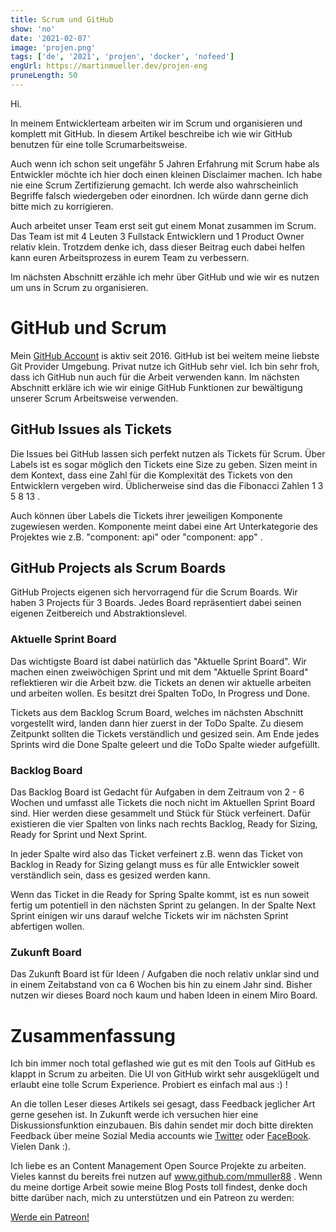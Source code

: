 ```yaml
---
title: Scrum und GitHub
show: 'no'
date: '2021-02-07'
image: 'projen.png'
tags: ['de', '2021', 'projen', 'docker', 'nofeed']
engUrl: https://martinmueller.dev/projen-eng
pruneLength: 50
---
```


Hi.

In meinem Entwicklerteam arbeiten wir im Scrum und organisieren und komplett mit GitHub. In diesem Artikel beschreibe ich wie wir GitHub benutzen für eine tolle Scrumarbeitsweise.

Auch wenn ich schon seit ungefähr 5 Jahren Erfahrung mit Scrum habe als Entwickler möchte ich hier doch einen kleinen Disclaimer machen. Ich habe nie eine Scrum Zertifizierung gemacht. Ich werde also wahrscheinlich Begriffe falsch wiedergeben oder einordnen. Ich würde dann gerne dich bitte mich zu korrigieren.

Auch arbeitet unser Team erst seit gut einem Monat zusammen im Scrum. Das Team ist mit 4 Leuten 3 Fullstack Entwicklern und 1 Product Owner relativ klein. Trotzdem denke ich, dass dieser Beitrag euch dabei helfen kann euren Arbeitsprozess in eurem Team zu verbessern.

Im nächsten Abschnitt erzähle ich mehr über GitHub und wie wir es nutzen um uns in Scrum zu organisieren.

# GitHub und Scrum

Mein [GitHub Account](https://github.com/mmuller88) is aktiv seit 2016. GitHub ist bei weitem meine liebste Git Provider Umgebung. Privat nutze ich GitHub sehr viel. Ich bin sehr froh, dass ich GitHub nun auch für die Arbeit verwenden kann. Im nächsten Abschnitt erkläre ich wie wir einige GitHub Funktionen zur bewältigung unserer Scrum Arbeitsweise verwenden.
## GitHub Issues als Tickets

Die Issues bei GitHub lassen sich perfekt nutzen als Tickets für Scrum. Über Labels ist es sogar möglich den Tickets eine Size zu geben. Sizen meint in dem Kontext, dass eine Zahl für die Komplexität des Tickets von den Entwicklern vergeben wird. Üblicherweise sind das die Fibonacci Zahlen 1 3 5 8 13 .

Auch können über Labels die Tickets ihrer jeweiligen Komponente zugewiesen werden. Komponente meint dabei eine Art Unterkategorie des Projektes wie z.B. "component: api" oder "component: app" .

## GitHub Projects als Scrum Boards

GitHub Projects eigenen sich hervorragend für die Scrum Boards. Wir haben 3 Projects für 3 Boards. Jedes Board repräsentiert dabei seinen eigenen Zeitbereich und Abstraktionslevel.

### Aktuelle Sprint Board

Das wichtigste Board ist dabei natürlich das "Aktuelle Sprint Board". Wir machen einen zweiwöchigen Sprint und mit dem "Aktuelle Sprint Board" reflektieren wir die Arbeit bzw. die Tickets an denen wir aktuelle arbeiten und arbeiten wollen. Es besitzt drei Spalten ToDo, In Progress und Done.

Tickets aus dem Backlog Scrum Board, welches im nächsten Abschnitt vorgestellt wird, landen dann hier zuerst in der ToDo Spalte. Zu diesem Zeitpunkt sollten die Tickets verständlich und gesized sein. Am Ende jedes Sprints wird die Done Spalte geleert und die ToDo Spalte wieder aufgefüllt.

### Backlog Board
Das Backlog Board ist Gedacht für Aufgaben in dem Zeitraum von 2 - 6 Wochen und umfasst alle Tickets die noch nicht im Aktuellen Sprint Board sind. Hier werden diese gesammelt und Stück für Stück verfeinert. Dafür existieren die vier Spalten von links nach rechts Backlog, Ready for Sizing, Ready for Sprint und Next Sprint.

In jeder Spalte wird also das Ticket verfeinert z.B. wenn das Ticket von Backlog in Ready for Sizing gelangt muss es für alle Entwickler soweit verständlich sein, dass es gesized werden kann.

Wenn das Ticket in die Ready for Spring Spalte kommt, ist es nun soweit fertig um potentiell in den nächsten Sprint zu gelangen. In der Spalte Next Sprint einigen wir uns darauf welche Tickets wir im nächsten Sprint abfertigen wollen.

### Zukunft Board
Das Zukunft Board ist für Ideen / Aufgaben die noch relativ unklar sind und in einem Zeitabstand von ca 6 Wochen bis hin zu einem Jahr sind. Bisher nutzen wir dieses Board noch kaum und haben Ideen in einem Miro Board.

# Zusammenfassung
Ich bin immer noch total geflashed wie gut es mit den Tools auf GitHub es klappt in Scrum zu arbeiten. Die UI von GitHub wirkt sehr ausgeklügelt und erlaubt eine tolle Scrum Experience. Probiert es einfach mal aus :) !

An die tollen Leser dieses Artikels sei gesagt, dass Feedback jeglicher Art gerne gesehen ist. In Zukunft werde ich versuchen hier eine Diskussionsfunktion einzubauen. Bis dahin sendet mir doch bitte direkten Feedback über meine Sozial Media accounts wie [Twitter](https://twitter.com/MartinMueller_) oder [FaceBook](https://www.facebook.com/martin.muller.10485). Vielen Dank :).

Ich liebe es an Content Management Open Source Projekte zu arbeiten. Vieles kannst du bereits frei nutzen auf www.github.com/mmuller88 . Wenn du meine dortige Arbeit sowie meine Blog Posts toll findest, denke doch bitte darüber nach, mich zu unterstützen und ein Patreon zu werden:

<a href="https://www.patreon.com/bePatron?u=29010217" data-patreon-widget-type="become-patron-button">Werde ein Patreon!</a><script async src="https://c6.patreon.com/becomePatronButton.bundle.js"></script>